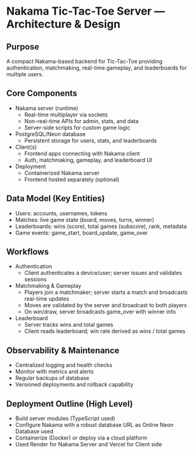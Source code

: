 # Nakama Tic-Tac-Toe Server — Architecture & Design

## Purpose
A compact Nakama-based backend for Tic-Tac-Toe providing authentication, matchmaking, real-time gameplay, and leaderboards for multiple users.

## Core Components
- Nakama server (runtime)
  - Real-time multiplayer via sockets
  - Non-real-time APIs for admin, stats, and data
  - Server-side scripts for custom game logic
- PostgreSQL/Neon database
  - Persistent storage for users, stats, and leaderboards
- Client(s)
  - Frontend apps connecting with Nakama client
  - Auth, matchmaking, gameplay, and leaderboard UI
- Deployment
  - Containerized Nakama server
  - Frontend hosted separately (optional)

## Data Model (Key Entities)
- Users: accounts, usernames, tokens
- Matches: live game state (board, moves, turns, winner)
- Leaderboards: wins (score), total games (subscore), rank, metadata
- Game events: game_start, board_update, game_over

## Workflows

- Authentication
  - Client authenticates a device/user; server issues and validates sessions
- Matchmaking & Gameplay
  - Players join a matchmaker; server starts a match and broadcasts real-time updates
  - Moves are validated by the server and broadcast to both players
  - On win/draw, server broadcasts game_over with winner info
- Leaderboard
  - Server tracks wins and total games
  - Client reads leaderboard; win rate derived as wins / total games


## Observability & Maintenance
- Centralized logging and health checks
- Monitor with metrics and alerts
- Regular backups of database
- Versioned deployments and rollback capability

## Deployment Outline (High Level)
- Build server modules (TypeScript used)
- Configure Nakama with a robust database URL as Online Neon Database used
- Containerize (Docker) or deploy via a cloud platform
- Used Render for Nakama Server and Vercel for Client side